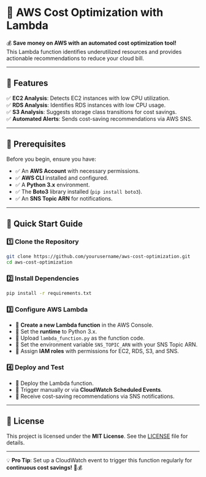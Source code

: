 # 🚀 AWS Cost Optimization with Lambda

💰 **Save money on AWS with an automated cost optimization tool!** <br>This Lambda function identifies underutilized resources and provides actionable recommendations to reduce your cloud bill.

---

## 📌 Features

✅ **EC2 Analysis**: Detects EC2 instances with low CPU utilization. <br>
✅ **RDS Analysis**: Identifies RDS instances with low CPU usage. <br>
✅ **S3 Analysis**: Suggests storage class transitions for cost savings. <br>
✅ **Automated Alerts**: Sends cost-saving recommendations via AWS SNS. <br>

---

## 🔧 Prerequisites

Before you begin, ensure you have:

- ✅ An **AWS Account** with necessary permissions.
- ✅ **AWS CLI** installed and configured.
- ✅ A **Python 3.x** environment.
- ✅ The **Boto3** library installed (`pip install boto3`).
- ✅ An **SNS Topic ARN** for notifications.

---

## 🚀 Quick Start Guide

### 1️⃣ Clone the Repository

```bash
git clone https://github.com/yourusername/aws-cost-optimization.git
cd aws-cost-optimization
```

### 2️⃣ Install Dependencies

```bash
pip install -r requirements.txt
```

### 3️⃣ Configure AWS Lambda

- 🔹 **Create a new Lambda function** in the AWS Console.
- 🔹 Set the **runtime** to Python 3.x.
- 🔹 Upload `lambda_function.py` as the function code.
- 🔹 Set the environment variable `SNS_TOPIC_ARN` with your SNS Topic ARN.
- 🔹 Assign **IAM roles** with permissions for EC2, RDS, S3, and SNS.

### 4️⃣ Deploy and Test

- 🚀 Deploy the Lambda function.
- 🔄 Trigger manually or via **CloudWatch Scheduled Events**.
- 📩 Receive cost-saving recommendations via SNS notifications.

---

## 📜 License

This project is licensed under the **MIT License**. See the [LICENSE](LICENSE) file for details.

---

💡 **Pro Tip**: Set up a CloudWatch event to trigger this function regularly for **continuous cost savings!** 🔄💰

